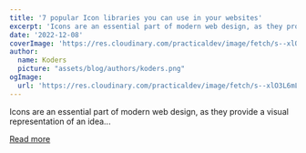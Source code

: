 ```yaml
---
title: '7 popular Icon libraries you can use in your websites'
excerpt: 'Icons are an essential part of modern web design, as they provide a visual representation of an idea...'
date: '2022-12-08'
coverImage: 'https://res.cloudinary.com/practicaldev/image/fetch/s--xlO3L6mL--/c_imagga_scale,f_auto,fl_progressive,h_420,q_auto,w_1000/https://dev-to-uploads.s3.amazonaws.com/uploads/articles/efemcb5avgb6kstszewe.png'
author:
  name: Koders
  picture: "assets/blog/authors/koders.png"
ogImage:
  url: 'https://res.cloudinary.com/practicaldev/image/fetch/s--xlO3L6mL--/c_imagga_scale,f_auto,fl_progressive,h_420,q_auto,w_1000/https://dev-to-uploads.s3.amazonaws.com/uploads/articles/efemcb5avgb6kstszewe.png'
---
```


Icons are an essential part of modern web design, as they provide a visual representation of an idea...

[Read more](https://dev.to/mohsenkamrani/7-popular-icon-libraries-you-can-use-in-your-websites-53a1)
